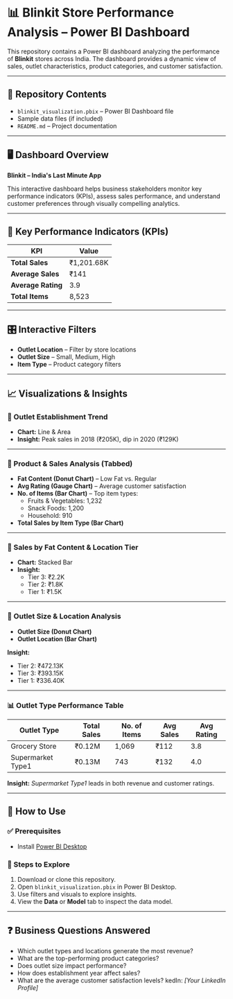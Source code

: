 # 📊 Blinkit Store Performance Analysis – Power BI Dashboard

This repository contains a Power BI dashboard analyzing the performance of **Blinkit** stores across India. The dashboard provides a dynamic view of sales, outlet characteristics, product categories, and customer satisfaction.

---

## 📁 Repository Contents

- `blinkit_visualization.pbix` – Power BI Dashboard file  
- Sample data files (if included)  
- `README.md` – Project documentation  

---

## 🖥️ Dashboard Overview

**Blinkit – India's Last Minute App**

This interactive dashboard helps business stakeholders monitor key performance indicators (KPIs), assess sales performance, and understand customer preferences through visually compelling analytics.

---

## 🔑 Key Performance Indicators (KPIs)

| KPI                  | Value       |
|----------------------|-------------|
| **Total Sales**      | ₹1,201.68K  |
| **Average Sales**    | ₹141        |
| **Average Rating**   | 3.9         |
| **Total Items**      | 8,523       |

---

## 🎛️ Interactive Filters

- **Outlet Location** – Filter by store locations  
- **Outlet Size** – Small, Medium, High  
- **Item Type** – Product category filters  

---

## 📈 Visualizations & Insights

### 📅 Outlet Establishment Trend
- **Chart:** Line & Area
- **Insight:** Peak sales in 2018 (₹205K), dip in 2020 (₹129K)

---

### 🛒 Product & Sales Analysis (Tabbed)

- **Fat Content (Donut Chart)** – Low Fat vs. Regular
- **Avg Rating (Gauge Chart)** – Average customer satisfaction
- **No. of Items (Bar Chart)** – Top item types:
  - Fruits & Vegetables: 1,232  
  - Snack Foods: 1,200  
  - Household: 910  
- **Total Sales by Item Type (Bar Chart)**

---

### 🧈 Sales by Fat Content & Location Tier
- **Chart:** Stacked Bar
- **Insight:**
  - Tier 3: ₹2.2K  
  - Tier 2: ₹1.8K  
  - Tier 1: ₹1.5K  

---

### 🏬 Outlet Size & Location Analysis

- **Outlet Size (Donut Chart)**  
- **Outlet Location (Bar Chart)**

**Insight:**  
- Tier 2: ₹472.13K  
- Tier 3: ₹393.15K  
- Tier 1: ₹336.40K  

---

### 📊 Outlet Type Performance Table

| Outlet Type         | Total Sales | No. of Items | Avg Sales | Avg Rating |
|---------------------|-------------|--------------|-----------|-------------|
| Grocery Store       | ₹0.12M      | 1,069        | ₹112      | 3.8         |
| Supermarket Type1   | ₹0.13M      | 743          | ₹132      | 4.0         |

**Insight:** *Supermarket Type1* leads in both revenue and customer ratings.

---

## 🚀 How to Use

### ✅ Prerequisites
- Install [Power BI Desktop](https://powerbi.microsoft.com/desktop/)

### 📂 Steps to Explore
1. Download or clone this repository.
2. Open `blinkit_visualization.pbix` in Power BI Desktop.
3. Use filters and visuals to explore insights.
4. View the **Data** or **Model** tab to inspect the data model.

---

## ❓ Business Questions Answered

- Which outlet types and locations generate the most revenue?  
- What are the top-performing product categories?  
- Does outlet size impact performance?  
- How does establishment year affect sales?  
- What are the average customer satisfaction levels?
kedIn: *[Your LinkedIn Profile]*

